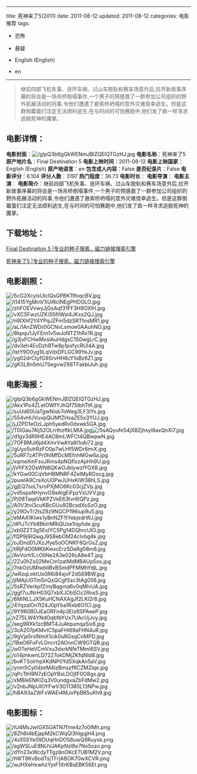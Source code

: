 
---
title: 死神来了5(2011)
date: 2011-08-12
updated: 2011-08-12
categories: 电影推荐
tags:
- 恐怖
- 悬疑

- English (English)
- en
---


> 继前四部飞机失事、连环车祸、过山车脱轨和赛车场意外后,拉开新故事序幕的将会是一场吊桥倒塌事件,一个男子的预感救了一群参加公司组织的野外拓展活动的同事,令他们遭遇了悬索桥坍塌的意外灾难侥幸逃生。但是这群倒霉蛋们注定无法顺利逃生,在与时间的可怕赛跑中,他们发了疯一样寻求逃脱死神的魔掌。

## **电影详情**：

**电影封面**：<img src="https://image.tmdb.org/t/p/w200/gIpQ3b6gGkWENmJBlZQEIQTGzHJ.jpg" alt="/gIpQ3b6gGkWENmJBlZQEIQTGzHJ.jpg" title="/gIpQ3b6gGkWENmJBlZQEIQTGzHJ.jpg">
**电影名称**：死神来了5
**原产地片名**：Final Destination 5
**电影上映时间**：2011-08-12
**电影上映国家**：English (English)
**原产地语言**：en
**包含成人内容**：False
**是否纪录片**：False
**电影评分**：6.104
**评分人数**：3197
**热门程度**：36.73
**电影时长**：
**电影导演**：
**电影主演**：
**电影简介**：继前四部飞机失事、连环车祸、过山车脱轨和赛车场意外后,拉开新故事序幕的将会是一场吊桥倒塌事件,一个男子的预感救了一群参加公司组织的野外拓展活动的同事,令他们遭遇了悬索桥坍塌的意外灾难侥幸逃生。但是这群倒霉蛋们注定无法顺利逃生,在与时间的可怕赛跑中,他们发了疯一样寻求逃脱死神的魔掌。

## **下载地址**：
[Final Destination 5 |专业的种子搜索、磁力链接搜索引擎](https://movie.amd794.com:2083/?search=Final%20Destination%205&ordering=&mode=match_phrase&page_size=10&page=1)

[死神来了5 |专业的种子搜索、磁力链接搜索引擎](https://movie.amd794.com:2083/?search=%E6%AD%BB%E7%A5%9E%E6%9D%A5%E4%BA%865&ordering=&mode=match_phrase&page_size=10&page=1)
 

## **电影剧照**：
<img src="https://image.tmdb.org/t/p/original/5cG2XcylxUIclQsGPBKTtfoqcBV.jpg" alt="/5cG2XcylxUIclQsGPBKTtfoqcBV.jpg" title="/5cG2XcylxUIclQsGPBKTtfoqcBV.jpg"><img src="https://image.tmdb.org/t/p/original/l1415YgMinV1iUiRcINEgPHDGLO.jpg" alt="/l1415YgMinV1iUiRcINEgPHDGLO.jpg" title="/l1415YgMinV1iUiRcINEgPHDGLO.jpg"><img src="https://image.tmdb.org/t/p/original/zhFOEVvwyJjGsAqf31FF3H9OXlH.jpg" alt="/zhFOEVvwyJjGsAqf31FF3H9OXlH.jpg" title="/zhFOEVvwyJjGsAqf31FF3H9OXlH.jpg"><img src="https://image.tmdb.org/t/p/original/vXCSFwzUZKiS5filWsl4JKxs2QJ.jpg" alt="/vXCSFwzUZKiS5filWsl4JKxs2QJ.jpg" title="/vXCSFwzUZKiS5filWsl4JKxs2QJ.jpg"><img src="https://image.tmdb.org/t/p/original/nWXhf2Y4YPqJZFm5dzSRTfosMR1.jpg" alt="/nWXhf2Y4YPqJZFm5dzSRTfosMR1.jpg" title="/nWXhf2Y4YPqJZFm5dzSRTfosMR1.jpg"><img src="https://image.tmdb.org/t/p/original/aLi1AnZWDr0GCNvLsmoe0AAuhNO.jpg" alt="/aLi1AnZWDr0GCNvLsmoe0AAuhNO.jpg" title="/aLi1AnZWDr0GCNvLsmoe0AAuhNO.jpg"><img src="https://image.tmdb.org/t/p/original/8kpqu1JyFErn1v5wJoNTZ1hRx1R.jpg" alt="/8kpqu1JyFErn1v5wJoNTZ1hRx1R.jpg" title="/8kpqu1JyFErn1v5wJoNTZ1hRx1R.jpg"><img src="https://image.tmdb.org/t/p/original/g3jvFCHwMxslAuHdgsC1S0wgLrC.jpg" alt="/g3jvFCHwMxslAuHdgsC1S0wgLrC.jpg" title="/g3jvFCHwMxslAuHdgsC1S0wgLrC.jpg"><img src="https://image.tmdb.org/t/p/original/dv3eh4EvDzhBTw8p1psfycRUl4A.jpg" alt="/dv3eh4EvDzhBTw8p1psfycRUl4A.jpg" title="/dv3eh4EvDzhBTw8p1psfycRUl4A.jpg"><img src="https://image.tmdb.org/t/p/original/lstY9O0yg1ILqVdxDFLGC99YeJv.jpg" alt="/lstY9O0yg1ILqVdxDFLGC99YeJv.jpg" title="/lstY9O0yg1ILqVdxDFLGC99YeJv.jpg"><img src="https://image.tmdb.org/t/p/original/yg02drCtyfG9SrvHH6cY1sBz6Z1.jpg" alt="/yg02drCtyfG9SrvHH6cY1sBz6Z1.jpg" title="/yg02drCtyfG9SrvHH6cY1sBz6Z1.jpg"><img src="https://image.tmdb.org/t/p/original/gKSL8n5mU7SegvwZ68TFakblJuh.jpg" alt="/gKSL8n5mU7SegvwZ68TFakblJuh.jpg" title="/gKSL8n5mU7SegvwZ68TFakblJuh.jpg">

## **电影海报**：
<img src="https://image.tmdb.org/t/p/original/gIpQ3b6gGkWENmJBlZQEIQTGzHJ.jpg" alt="/gIpQ3b6gGkWENmJBlZQEIQTGzHJ.jpg" title="/gIpQ3b6gGkWENmJBlZQEIQTGzHJ.jpg"><img src="https://image.tmdb.org/t/p/original/Akx1Po4ZLetOWfYJhQf75tbhTtK.jpg" alt="/Akx1Po4ZLetOWfYJhQf75tbhTtK.jpg" title="/Akx1Po4ZLetOWfYJhQf75tbhTtK.jpg"><img src="https://image.tmdb.org/t/p/original/suUd60UaTgwNisb7oWeg3LF3iYs.jpg" alt="/suUd60UaTgwNisb7oWeg3LF3iYs.jpg" title="/suUd60UaTgwNisb7oWeg3LF3iYs.jpg"><img src="https://image.tmdb.org/t/p/original/554vHUVuvpQIJMfZHxaZE5x3YUJ.jpg" alt="/554vHUVuvpQIJMfZHxaZE5x3YUJ.jpg" title="/554vHUVuvpQIJMfZHxaZE5x3YUJ.jpg"><img src="https://image.tmdb.org/t/p/original/jJZPD1eOzLJph5yedRv0dxwk5GA.jpg" alt="/jJZPD1eOzLJph5yedRv0dxwk5GA.jpg" title="/jJZPD1eOzLJph5yedRv0dxwk5GA.jpg"><img src="https://image.tmdb.org/t/p/original/T0IGau7Alj52OLrrthzftkLMIA.jpg" alt="/T0IGau7Alj52OLrrthzftkLMIA.jpg" title="/T0IGau7Alj52OLrrthzftkLMIA.jpg"><img src="https://image.tmdb.org/t/p/original/5sAQyufe54jXBZjhsyi8axQnXi7.jpg" alt="/5sAQyufe54jXBZjhsyi8axQnXi7.jpg" title="/5sAQyufe54jXBZjhsyi8axQnXi7.jpg"><img src="https://image.tmdb.org/t/p/original/d1gv3dR9HE4AO8mLWFCt4QBwpwN.jpg" alt="/d1gv3dR9HE4AO8mLWFCt4QBwpwN.jpg" title="/d1gv3dR9HE4AO8mLWFCt4QBwpwN.jpg"><img src="https://image.tmdb.org/t/p/original/7OFBMJi6jd4XmrVwAYa8I1oAi72.jpg" alt="/7OFBMJi6jd4XmrVwAYa8I1oAi72.jpg" title="/7OFBMJi6jd4XmrVwAYa8I1oAi72.jpg"><img src="https://image.tmdb.org/t/p/original/gUyo5uhRzFO0p7wLHf5WDr6miX.jpg" alt="/gUyo5uhRzFO0p7wLHf5WDr6miX.jpg" title="/gUyo5uhRzFO0p7wLHf5WDr6miX.jpg"><img src="https://image.tmdb.org/t/p/original/5uRF7zATPr0hIMfDcMEfnhMGw6a.jpg" alt="/5uRF7zATPr0hIMfDcMEfnhMGw6a.jpg" title="/5uRF7zATPr0hIMfDcMEfnhMGw6a.jpg"><img src="https://image.tmdb.org/t/p/original/xqmeXmFsoJRms4pNQflxzApHh9U.jpg" alt="/xqmeXmFsoJRms4pNQflxzApHh9U.jpg" title="/xqmeXmFsoJRms4pNQflxzApHh9U.jpg"><img src="https://image.tmdb.org/t/p/original/jVfiFX2OsWN8QXwOJblywzIYGXB.jpg" alt="/jVfiFX2OsWN8QXwOJblywzIYGXB.jpg" title="/jVfiFX2OsWN8QXwOJblywzIYGXB.jpg"><img src="https://image.tmdb.org/t/p/original/kYGw00CqVbHBMNRF4ZeIMyRGscg.jpg" alt="/kYGw00CqVbHBMNRF4ZeIMyRGscg.jpg" title="/kYGw00CqVbHBMNRF4ZeIMyRGscg.jpg"><img src="https://image.tmdb.org/t/p/original/puwlA9CraXoU0PwJUHxKlW38hLS.jpg" alt="/puwlA9CraXoU0PwJUHxKlW38hLS.jpg" title="/puwlA9CraXoU0PwJUHxKlW38hLS.jpg"><img src="https://image.tmdb.org/t/p/original/gjEQ7soLTsroPXjMO6Kc03cjZVp.jpg" alt="/gjEQ7soLTsroPXjMO6Kc03cjZVp.jpg" title="/gjEQ7soLTsroPXjMO6Kc03cjZVp.jpg"><img src="https://image.tmdb.org/t/p/original/vd5spsNHynvG9aAlgEiFpzVxUVV.jpg" alt="/vd5spsNHynvG9aAlgEiFpzVxUVV.jpg" title="/vd5spsNHynvG9aAlgEiFpzVxUVV.jpg"><img src="https://image.tmdb.org/t/p/original/Pj08TaqeVkKPZVeE63tvr6lQPz.jpg" alt="/Pj08TaqeVkKPZVeE63tvr6lQPz.jpg" title="/Pj08TaqeVkKPZVeE63tvr6lQPz.jpg"><img src="https://image.tmdb.org/t/p/original/A0V3tvi3cuKBcGUu92BcsdXoSzO.jpg" alt="/A0V3tvi3cuKBcGUu92BcsdXoSzO.jpg" title="/A0V3tvi3cuKBcGUu92BcsdXoSzO.jpg"><img src="https://image.tmdb.org/t/p/original/y29DvTr2tsZ8z9NQCP196iup9u5.jpg" alt="/y29DvTr2tsZ8z9NQCP196iup9u5.jpg" title="/y29DvTr2tsZ8z9NQCP196iup9u5.jpg"><img src="https://image.tmdb.org/t/p/original/eMAA1Klws1yBnNZF1tYebjsdrWJ.jpg" alt="/eMAA1Klws1yBnNZF1tYebjsdrWJ.jpg" title="/eMAA1Klws1yBnNZF1tYebjsdrWJ.jpg"><img src="https://image.tmdb.org/t/p/original/dPlJTcYb8BbIrMRiQUze1lqyhde.jpg" alt="/dPlJTcYb8BbIrMRiQUze1lqyhde.jpg" title="/dPlJTcYb8BbIrMRiQUze1lqyhde.jpg"><img src="https://image.tmdb.org/t/p/original/xb0Z2T3g5ExIYCSPg14DQhrcUIO.jpg" alt="/xb0Z2T3g5ExIYCSPg14DQhrcUIO.jpg" title="/xb0Z2T3g5ExIYCSPg14DQhrcUIO.jpg"><img src="https://image.tmdb.org/t/p/original/fQP9j9IQwgJ9S8ebOM24cIvbg4k.jpg" alt="/fQP9j9IQwgJ9S8ebOM24cIvbg4k.jpg" title="/fQP9j9IQwgJ9S8ebOM24cIvbg4k.jpg"><img src="https://image.tmdb.org/t/p/original/oJDnd01JXzJfye5oOONKF8QrGsZ.jpg" alt="/oJDnd01JXzJfye5oOONKF8QrGsZ.jpg" title="/oJDnd01JXzJfye5oOONKF8QrGsZ.jpg"><img src="https://image.tmdb.org/t/p/original/tIRjFdO0MKbKwxcErz5DaRg08m6.jpg" alt="/tIRjFdO0MKbKwxcErz5DaRg08m6.jpg" title="/tIRjFdO0MKbKwxcErz5DaRg08m6.jpg"><img src="https://image.tmdb.org/t/p/original/AvVorh1LcOIiNe2A3e026cA8e4T.jpg" alt="/AvVorh1LcOIiNe2A3e026cA8e4T.jpg" title="/AvVorh1LcOIiNe2A3e026cA8e4T.jpg"><img src="https://image.tmdb.org/t/p/original/2Zu0hZs02MeCm1zatMdMBAUp5os.jpg" alt="/2Zu0hZs02MeCm1zatMdMBAUp5os.jpg" title="/2Zu0hZs02MeCm1zatMdMBAUp5os.jpg"><img src="https://image.tmdb.org/t/p/original/7nkOzUMIwbliBvBSmdPFMMhYdjL.jpg" alt="/7nkOzUMIwbliBvBSmdPFMMhYdjL.jpg" title="/7nkOzUMIwbliBvBSmdPFMMhYdjL.jpg"><img src="https://image.tmdb.org/t/p/original/wRzqLektUs0R6i84sjvF2dS69BW.jpg" alt="/wRzqLektUs0R6i84sjvF2dS69BW.jpg" title="/wRzqLektUs0R6i84sjvF2dS69BW.jpg"><img src="https://image.tmdb.org/t/p/original/jIMAjUGTmSnQzQCgfSsc3tAg056.jpg" alt="/jIMAjUGTmSnQzQCgfSsc3tAg056.jpg" title="/jIMAjUGTmSnQzQCgfSsc3tAg056.jpg"><img src="https://image.tmdb.org/t/p/original/5sRZVerkpfZmyBqgma6v0qMlvUA.jpg" alt="/5sRZVerkpfZmyBqgma6v0qMlvUA.jpg" title="/5sRZVerkpfZmyBqgma6v0qMlvUA.jpg"><img src="https://image.tmdb.org/t/p/original/ggf7uJNrH03Q7xbXJObSOz2RnsS.jpg" alt="/ggf7uJNrH03Q7xbXJObSOz2RnsS.jpg" title="/ggf7uJNrH03Q7xbXJObSOz2RnsS.jpg"><img src="https://image.tmdb.org/t/p/original/6MiNLLJX5KuHCNAXAgJf2LKl2r8.jpg" alt="/6MiNLLJX5KuHCNAXAgJf2LKl2r8.jpg" title="/6MiNLLJX5KuHCNAXAgJf2LKl2r8.jpg"><img src="https://image.tmdb.org/t/p/original/4YqzalOnTt24J0pYba1Rxb6O1Ci.jpg" alt="/4YqzalOnTt24J0pYba1Rxb6O1Ci.jpg" title="/4YqzalOnTt24J0pYba1Rxb6O1Ci.jpg"><img src="https://image.tmdb.org/t/p/original/9Y9R0BOJEaORFn4p3EIz6SPAeeP.jpg" alt="/9Y9R0BOJEaORFn4p3EIz6SPAeeP.jpg" title="/9Y9R0BOJEaORFn4p3EIz6SPAeeP.jpg"><img src="https://image.tmdb.org/t/p/original/rZ75LW4YNdOqbfbYUx7UAcUjJvy.jpg" alt="/rZ75LW4YNdOqbfbYUx7UAcUjJvy.jpg" title="/rZ75LW4YNdOqbfbYUx7UAcUjJvy.jpg"><img src="https://image.tmdb.org/t/p/original/aeg9RXk1zcBMT4JuAtqumqa5ix6.jpg" alt="/aeg9RXk1zcBMT4JuAtqumqa5ix6.jpg" title="/aeg9RXk1zcBMT4JuAtqumqa5ix6.jpg"><img src="https://image.tmdb.org/t/p/original/3cA207pKMvtC5paFHl69aFHN4uR.jpg" alt="/3cA207pKMvtC5paFHl69aFHN4uR.jpg" title="/3cA207pKMvtC5paFHl69aFHN4uR.jpg"><img src="https://image.tmdb.org/t/p/original/9gVja5rslNmX1cik0uRGsqCnMPD.jpg" alt="/9gVja5rslNmX1cik0uRGsqCnMPD.jpg" title="/9gVja5rslNmX1cik0uRGsqCnMPD.jpg"><img src="https://image.tmdb.org/t/p/original/1BeO6FoFvLOncrt2AOnnCW9GTQB.jpg" alt="/1BeO6FoFvLOncrt2AOnnCW9GTQB.jpg" title="/1BeO6FoFvLOncrt2AOnnCW9GTQB.jpg"><img src="https://image.tmdb.org/t/p/original/w0TeHeVCmVxu3dsrkNfeTMmI6SV.jpg" alt="/w0TeHeVCmVxu3dsrkNfeTMmI6SV.jpg" title="/w0TeHeVCmVxu3dsrkNfeTMmI6SV.jpg"><img src="https://image.tmdb.org/t/p/original/o14jmkwnLD7227okDMjZKfqNId8.jpg" alt="/o14jmkwnLD7227okDMjZKfqNId8.jpg" title="/o14jmkwnLD7227okDMjZKfqNId8.jpg"><img src="https://image.tmdb.org/t/p/original/bvKTSoIrhpXKdNP0YdSXqkAn5aV.jpg" alt="/bvKTSoIrhpXKdNP0YdSXqkAn5aV.jpg" title="/bvKTSoIrhpXKdNP0YdSXqkAn5aV.jpg"><img src="https://image.tmdb.org/t/p/original/ynm5Cy0dzeM4lzBmszfRCZMZlqe.jpg" alt="/ynm5Cy0dzeM4lzBmszfRCZMZlqe.jpg" title="/ynm5Cy0dzeM4lzBmszfRCZMZlqe.jpg"><img src="https://image.tmdb.org/t/p/original/qPcTtH9N7zEOpYBsLDOjfF0O8gx.jpg" alt="/qPcTtH9N7zEOpYBsLDOjfF0O8gx.jpg" title="/qPcTtH9N7zEOpYBsLDOjfF0O8gx.jpg"><img src="https://image.tmdb.org/t/p/original/xMBIeENKIZq3V0undgvaZbFdMw2.jpg" alt="/xMBIeENKIZq3V0undgvaZbFdMw2.jpg" title="/xMBIeENKIZq3V0undgvaZbFdMw2.jpg"><img src="https://image.tmdb.org/t/p/original/v2nbJNpUIOYFwV3G11385L13NPw.jpg" alt="/v2nbJNpUIOYFwV3G11385L13NPw.jpg" title="/v2nbJNpUIOYFwV3G11385L13NPw.jpg"><img src="https://image.tmdb.org/t/p/original/hBA93aZWFxWAEi4MJxPpBR5uKh9.jpg" alt="/hBA93aZWFxWAEi4MJxPpBR5uKh9.jpg" title="/hBA93aZWFxWAEi4MJxPpBR5uKh9.jpg">

## **电影图标**：
<img src="https://image.tmdb.org/t/p/original/iU4MsJwtGXSGATN7fme4z7o0IMh.png" alt="/iU4MsJwtGXSGATN7fme4z7o0IMh.png" title="/iU4MsJwtGXSGATN7fme4z7o0IMh.png"><img src="https://image.tmdb.org/t/p/original/8Zh6t4bEjapM2kCWqQl3hlgqjH4.png" alt="/8Zh6t4bEjapM2kCWqQl3hlgqjH4.png" title="/8Zh6t4bEjapM2kCWqQl3hlgqjH4.png"><img src="https://image.tmdb.org/t/p/original/4s55SYe09DUqHnDO58uwQ9Ruyxk.png" alt="/4s55SYe09DUqHnDO58uwQ9Ruyxk.png" title="/4s55SYe09DUqHnDO58uwQ9Ruyxk.png"><img src="https://image.tmdb.org/t/p/original/agWSLuE8NUVJAKpNzl8e7No5ozo.png" alt="/agWSLuE8NUVJAKpNzl8e7No5ozo.png" title="/agWSLuE8NUVJAKpNzl8e7No5ozo.png"><img src="https://image.tmdb.org/t/p/original/dYn23xWcdyTTgz8nOKcE7UB1M2V.png" alt="/dYn23xWcdyTTgz8nOKcE7UB1M2V.png" title="/dYn23xWcdyTTgz8nOKcE7UB1M2V.png"><img src="https://image.tmdb.org/t/p/original/hWT8KvBodTsjTFrjABOK70wXCVR.png" alt="/hWT8KvBodTsjTFrjABOK70wXCVR.png" title="/hWT8KvBodTsjTFrjABOK70wXCVR.png"><img src="https://image.tmdb.org/t/p/original/wJHXeHxwhzYjnF1XrKBsEBK56Et.png" alt="/wJHXeHxwhzYjnF1XrKBsEBK56Et.png" title="/wJHXeHxwhzYjnF1XrKBsEBK56Et.png">
